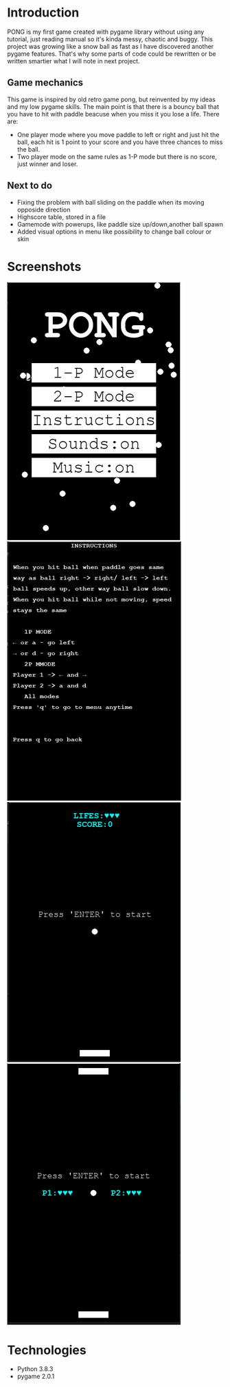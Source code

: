 Introduction
============
PONG is my first game created with pygame library without using any tutorial, just reading manual so it's kinda messy, chaotic and buggy.
This project was growing like a snow ball as fast as I have discovered another pygame features.
That's why some parts of code could be rewritten or be written smartier what I will note in next project.

Game mechanics
-------------
This game is inspired by old retro game pong, but reinvented by my ideas and my low pygame skills.
The main point is that there is a bouncy ball that you have to hit with paddle beacuse when you miss it you lose a life.
There are:
* One player mode where you move paddle to left or right and just hit the ball, each hit is 1 point to your score and
you have three chances to miss the ball.
* Two player mode on the same rules as 1-P mode but there is no score, just winner and loser.

Next to do
----------
* Fixing the problem with ball sliding on the paddle when its moving opposide direction
* Highscore table, stored in a file
* Gamemode with powerups, like paddle size up/down,another ball spawn
* Added visual options in menu like possibility to change ball colour or skin

Screenshots
===========
![Menu](DATA/SCREENSHOTS/game_menu.PNG "Main menu")
![Instructions](DATA/SCREENSHOTS/instructions.PNG "Instructions")
![1P mode](DATA/SCREENSHOTS/1P_mode.PNG "1P mode")
![2P mode](DATA/SCREENSHOTS/2P_mode.PNG "2P mode")

Technologies
===========
* Python 3.8.3
* pygame 2.0.1
